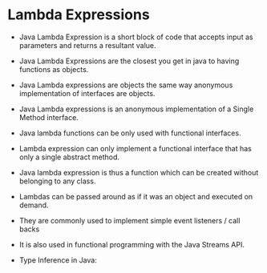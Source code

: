 # Lambda Expressions

+ Java Lambda Expression is a short block of code that accepts input as parameters and returns a resultant value.
+ Java Lambda Expressions are the closest you get in java to having functions as objects.
+ Java Lambda expressions are objects the same way anonymous implementation of interfaces are objects. 
+ Java Lambda expressions is an anonymous implementation of a Single Method interface. 
+ Java lambda functions can be only used with functional interfaces.
+ Lambda expression can only implement a functional interface that has only a single abstract method. 
+ Java lambda expression is thus a function which can be created without belonging to any class. 
+ Lambdas can be passed around as if it was an object and executed on demand.
+ They are commonly used to implement simple event listeners / call backs
+ It is also used in functional programming with the Java Streams API. 

+ Type Inference in Java: 

